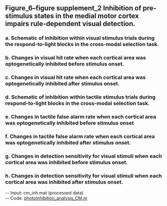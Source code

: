 ## Figure_6–figure supplement_2 Inhibition of pre-stimulus states in the medial motor cortex impairs rule-dependent visual detection. 
### a. Schematic of inhibition within visual stimulus trials during the respond-to-light blocks in the cross-modal selection task. 
### b. Changes in visual hit rate when each cortical area was optogenetically inhibited before stimulus onset. 
### c. Changes in visual hit rate when each cortical area was optogenetically inhibited after stimulus onset. 
### d. Schematic of inhibition within tactile stimulus trials during respond-to-light blocks in the cross-modal selection task. 
### e. Changes in tactile false alarm rate when each cortical area was optogenetically inhibited before stimulus onset
### f. Changes in tactile false alarm rate when each cortical area was optogenetically inhibited after stimulus onset. 
### g. Changes in detection sensitivity for visual stimuli when each cortical area was inhibited before stimulus onset. 
### h. Changes in detection sensitivity for visual stimuli when each cortical area was inhibited after stimulus onset.
-- Input: cm_inh.mat (processed data)\
-- Code: [photoinhibition_analysis_CM.m](photoinhibition_analysis_CM.m)
